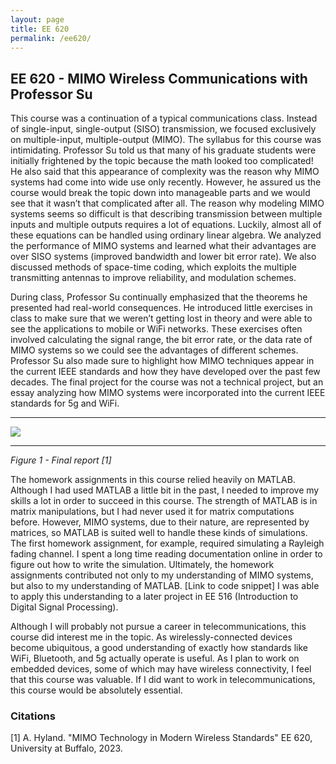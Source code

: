 ```yaml
---
layout: page
title: EE 620
permalink: /ee620/
---
```


## EE 620 - MIMO Wireless Communications with Professor Su

This course was a continuation of a typical communications class. Instead of single-input, single-output 
(SISO) transmission, we focused exclusively on multiple-input, multiple-output (MIMO). The syllabus for this 
course was intimidating. Professor Su told us that many of his graduate students were initially frightened 
by the topic because the math looked too complicated! He also said that this appearance of complexity was 
the reason why MIMO systems had come into wide use only recently. However, he assured us the course would 
break the topic down into manageable parts and we would see that it wasn’t that complicated after all. 
The reason why modeling MIMO systems seems so difficult is that describing transmission between multiple 
inputs and multiple outputs requires a lot of equations.   Luckily, almost all of these equations can be 
handled using ordinary linear algebra. We analyzed the performance of MIMO systems and learned what their 
advantages are over SISO systems (improved bandwidth and lower bit error rate). We also discussed methods of 
space-time coding, which exploits the multiple transmitting antennas to improve reliability, and modulation 
schemes.
 
During class, Professor Su continually emphasized that the theorems he presented had real-world 
consequences. He introduced little exercises in class to make sure that we weren’t getting lost in theory 
and were able to see the applications to mobile or WiFi networks. These exercises often involved calculating 
the signal range, the bit error rate, or the data rate of MIMO systems so we could see the advantages of 
different schemes. Professor Su also made sure to highlight how MIMO techniques appear in the current IEEE 
standards and how they have developed over the past few decades. The final project for the course was not a 
technical project, but an essay analyzing how MIMO systems were incorporated into the current IEEE standards 
for 5g and WiFi.

<hr>

![](../../ee_report.png)

<hr>

*Figure 1 - Final report [1]*
 
The homework assignments in this course relied heavily on MATLAB. Although I had used MATLAB a little bit in 
the past, I needed to improve my skills a lot in order to succeed in this course. The strength of MATLAB is 
in matrix manipulations, but I had never used it for matrix computations before. However, MIMO systems, due 
to their nature, are represented by matrices, so MATLAB is suited well to handle these kinds of simulations. 
The first homework assignment, for example, required simulating a Rayleigh fading channel. I spent a long 
time reading documentation online in order to figure out how to write the simulation. Ultimately, the 
homework assignments contributed not only to my understanding of MIMO systems, but also to my understanding 
of MATLAB. [Link to code snippet] I was able to apply this understanding to a later project in EE 516 
(Introduction to Digital Signal Processing).
 
Although I will probably not pursue a career in telecommunications, this course did interest me in the 
topic. As wirelessly-connected devices become ubiquitous, a good understanding of exactly how standards like 
WiFi, Bluetooth, and 5g actually operate is useful. As I plan to work on embedded devices, some of which may 
have wireless connectivity, I feel that this course was valuable. If I did want to work in 
telecommunications, this course would be absolutely essential.

### Citations

[1] A. Hyland. "MIMO Technology in Modern Wireless Standards" EE 620, University at Buffalo, 2023.
